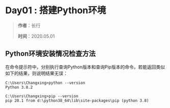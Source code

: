 # Day01 : 搭建Python环境
> **作者**：长行
>
> **时间**：2020.05.01

## Python环境安装情况检查方法
在命令提示符中，分别执行查询Python版本和查询Pip版本的命令，若能返回类似如下的结果，则说明结果无误：
```
C:\Users\Changxing>python --version
Python 3.8.2

C:\Users\Changxing>pip --version
pip 20.1 from d:\python38_64\lib\site-packages\pip (python 3.8)
```




